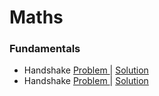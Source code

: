 # Maths

### Fundamentals
- Handshake [ Problem ](https://www.hackerrank.com/challenges/handshake/problem?isFullScreen=false) | [ Solution ](https://github.com/Ram11Coder/HackerRank-JAVA/blob/master/MATHS/Solutions/Handshake.java)
- Handshake [ Problem ](https://www.hackerrank.com/challenges/constructing-a-number/problem?isFullScreen=false) | [ Solution ](https://github.com/Ram11Coder/HackerRank-JAVA/blob/master/MATHS/Solutions/ConstructANumber.java)
